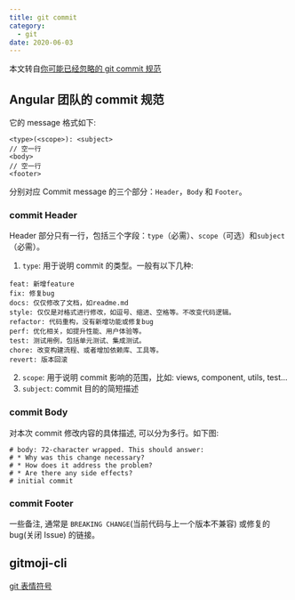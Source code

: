 ```yaml
---
title: git commit
category:
  - git
date: 2020-06-03
---
```


本文转自[你可能已经忽略的 git commit 规范](https://mp.weixin.qq.com/s/8oWsj_ipp73crD_vg58LeQ)

## Angular 团队的 commit 规范

它的 message 格式如下:

```
<type>(<scope>): <subject>
// 空一行
<body>
// 空一行
<footer>
```

分别对应 Commit message 的三个部分：`Header`，`Body` 和 `Footer`。

### commit Header

Header 部分只有一行，包括三个字段：`type`（必需）、`scope`（可选）和`subject`（必需）。

1. `type`: 用于说明 commit 的类型。一般有以下几种:

```
feat: 新增feature
fix: 修复bug
docs: 仅仅修改了文档，如readme.md
style: 仅仅是对格式进行修改，如逗号、缩进、空格等。不改变代码逻辑。
refactor: 代码重构，没有新增功能或修复bug
perf: 优化相关，如提升性能、用户体验等。
test: 测试用例，包括单元测试、集成测试。
chore: 改变构建流程、或者增加依赖库、工具等。
revert: 版本回滚
```

2. `scope`: 用于说明 commit 影响的范围，比如: views, component, utils, test...
3. `subject`: commit 目的的简短描述

### commit Body

对本次 commit 修改内容的具体描述, 可以分为多行。如下图:

```
# body: 72-character wrapped. This should answer:
# * Why was this change necessary?
# * How does it address the problem?
# * Are there any side effects?
# initial commit
```

### commit Footer

一些备注, 通常是 `BREAKING CHANGE`(当前代码与上一个版本不兼容) 或修复的 bug(关闭 Issue) 的链接。

## gitmoji-cli

[git 表情符号](https://gitmoji.carloscuesta.me/)
